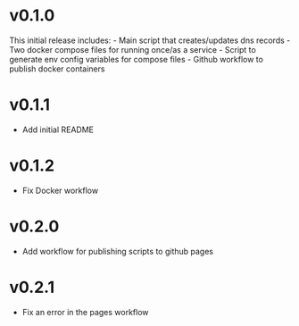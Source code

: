 # v0.1.0
This initial release includes:
    - Main script that creates/updates dns records
    - Two docker compose files for running once/as a service
    - Script to generate env config variables for compose files
    - Github workflow to publish docker containers

# v0.1.1
* Add initial README

# v0.1.2
* Fix Docker workflow

# v0.2.0
* Add workflow for publishing scripts to github pages

# v0.2.1
* Fix an error in the pages workflow
